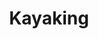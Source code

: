 ---
title: Kayaking
crosslinks:
- u_imguralbumbot
- youtubefactsbot
- whitewater
- livven
- anti_gif_bot
- kayakfishing
- MassdropBot
- canoeing
- NewZanada
- canoewithaview
- holdmybeer
- diykayakfishing
- alotabot
- kayamping
- AskReddit
- Wrangler
- Georgia
- BookCollecting
- dayton
- Wales
---